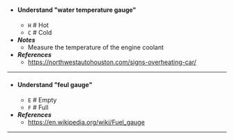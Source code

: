 - #### Understand "water temperature gauge"
    - `H` # Hot
    - `C` # Cold
- ***Notes***
    - Measure the temperature of the engine coolant
- ***References***
    - https://northwestautohouston.com/signs-overheating-car/
- ---
- #### Understand "feul gauge"
    - `E` # Empty
    - `F` # Full
- ***References***
    - https://en.wikipedia.org/wiki/Fuel_gauge
- ---
